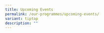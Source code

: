 ```yaml
---
title: Upcoming Events
permalink: /our-programmes/upcoming-events/
variant: tiptap
description: ""
---
```

<p></p>
<p></p>